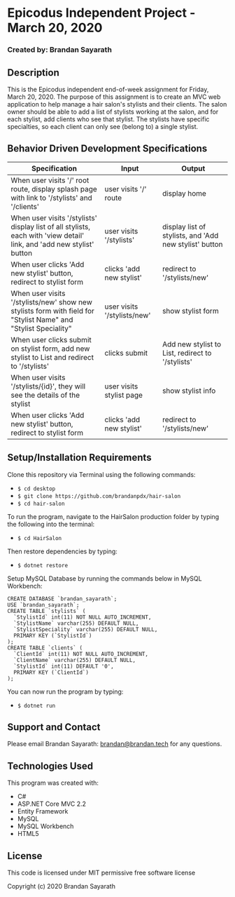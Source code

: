 # Epicodus Independent Project - March 20, 2020

### Created by: Brandan Sayarath

## Description

This is the Epicodus independent end-of-week assignment for Friday, March 20, 2020.  The purpose of this assignment is to create an MVC web application to help manage a hair salon's stylists and their clients. The salon owner should be able to add a list of stylists working at the salon, and for each stylist, add clients who see that stylist.  The stylists have specific specialties, so each client can only see (belong to) a single stylist.

## Behavior Driven Development Specifications

| Specification             | Input 	|     Output      |
|-------------------------	|-------	|----------------	|
|When user visits '/' root route, display splash page with link to '/stylists' and '/clients' | user visits '/' route | display home|
| When user visits '/stylists' display list of all stylists, each with 'view detail' link, and 'add new stylist' button | user visits '/stylists' | display list of stylists, and 'Add new stylist' button|
| When user clicks 'Add new stylist' button, redirect to stylist form | clicks 'add new stylist' | redirect to '/stylists/new'|
| When user visits '/stylists/new' show new stylists form with field for "Stylist Name" and "Stylist Speciality" | user visits '/stylists/new' | show stylist form |
| When user clicks submit on stylist form, add new stylist to List and redirect to '/stylists' | clicks submit | Add new stylist to List, redirect to '/stylists' |
| When user visits '/stylists/{id}', they will see the details of the stylist | user visits stylist page | show stylist info |
| When user clicks 'Add new stylist' button, redirect to stylist form | clicks 'add new stylist' | redirect to '/stylists/new'|


## Setup/Installation Requirements

Clone this repository via Terminal using the following commands:
* ```$ cd desktop```
* ```$ git clone https://github.com/brandanpdx/hair-salon```
* ```$ cd hair-salon```

To run the program, navigate to the HairSalon production folder by typing the following into the terminal: 

* ```$ cd HairSalon```

Then restore dependencies by typing:
* ```$ dotnet restore```

Setup MySQL Database by running the commands below in MySQL Workbench: 

```
CREATE DATABASE `brandan_sayarath`;
USE `brandan_sayarath`;
CREATE TABLE `stylists` (
  `StylistId` int(11) NOT NULL AUTO_INCREMENT,
  `StylistName` varchar(255) DEFAULT NULL,
  `StylistSpeciality` varchar(255) DEFAULT NULL,
  PRIMARY KEY (`StylistId`)
);
CREATE TABLE `clients` (
  `ClientId` int(11) NOT NULL AUTO_INCREMENT,
  `ClientName` varchar(255) DEFAULT NULL,
  `StylistId` int(11) DEFAULT '0',
  PRIMARY KEY (`ClientId`)
);
```

You can now run the program by typing:
* ```$ dotnet run```


## Support and Contact

Please email Brandan Sayarath: brandan@brandan.tech for any questions.

## Technologies Used

This program was created with:

* C#
* ASP.NET Core MVC 2.2
* Entity Framework
* MySQL
* MySQL Workbench 
* HTML5

## License

This code is licensed under MIT permissive free software license

Copyright (c) 2020 Brandan Sayarath

